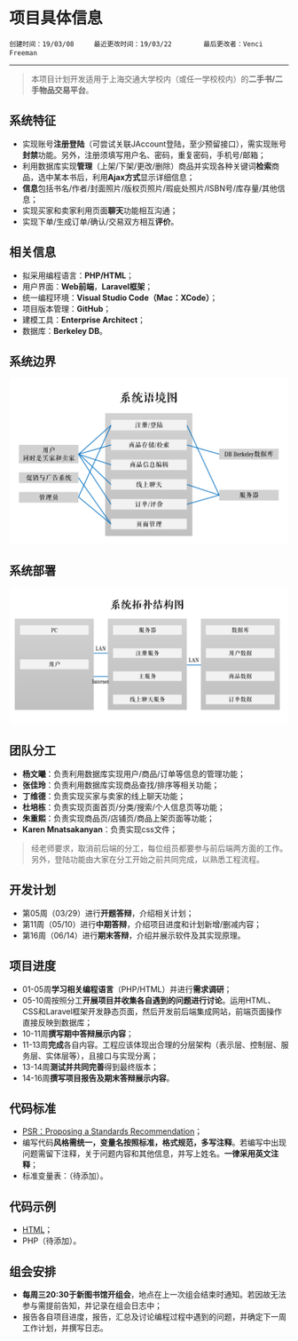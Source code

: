 # 项目具体信息
    创建时间：19/03/08     最近更改时间：19/03/22        最后更改者：Venci Freeman
***
> 本项目计划开发适用于上海交通大学校内（或任一学校校内）的**二手书/二手物品交易平台**。

## 系统特征
- 实现账号**注册登陆**（可尝试关联JAccount登陆，至少预留接口），需实现账号**封禁**功能。另外，注册须填写用户名、密码，重复密码，手机号/邮箱；
- 利用数据库实现**管理**（上架/下架/更改/删除）商品并实现各种关键词**检索**商品，选中某本书后，利用**Ajax方式**显示详细信息；
- **信息**包括书名/作者/封面照片/版权页照片/瑕疵处照片/ISBN号/库存量/其他信息；
- 实现买家和卖家利用页面**聊天**功能相互沟通；
- 实现下单/生成订单/确认/交易双方相互**评价**。
         
## 相关信息
- 拟采用编程语言：**PHP/HTML**；
- 用户界面：**Web前端**，**Laravel框架**；
- 统一编程环境：**Visual Studio Code（Mac：XCode）**；
- 项目版本管理：**GitHub**；
- 建模工具：**Enterprise Architect**；
- 数据库：**Berkeley DB**。

## 系统边界
![](https://github.com/VenciFreeman/Platform/blob/master/pic/context_map.png)

## 系统部署
![](https://github.com/VenciFreeman/Platform/blob/master/pic/topology_diagram.png)
         
## 团队分工
- **杨文曦**：负责利用数据库实现用户/商品/订单等信息的管理功能；
- **张佳玲**：负责利用数据库实现商品查找/排序等相关功能；
- **丁维德**：负责实现买家与卖家的线上聊天功能；
- **杜培栋**：负责实现页面首页/分类/搜索/个人信息页等功能；
- **朱重熙**：负责实现商品页/店铺页/商品上架页面等功能；
- **Karen Mnatsakanyan**：负责实现css文件；
> 经老师要求，取消前后端的分工，每位组员都要参与前后端两方面的工作。另外，登陆功能由大家在分工开始之前共同完成，以熟悉工程流程。

## 开发计划
- 第05周（03/29）进行**开题答辩**，介绍相关计划；
- 第11周（05/10）进行**中期答辩**，介绍项目进度和计划新增/删减内容；
- 第16周（06/14）进行**期末答辩**，介绍并展示软件及其实现原理。
         
## 项目进度
- 01-05周**学习相关编程语言**（PHP/HTML）并进行**需求调研**；
- 05-10周按照分工**开展项目并收集各自遇到的问题进行讨论**。运用HTML、CSS和Laravel框架开发静态页面，然后开发前后端集成网站，前端页面操作直接反映到数据库；
- 10-11周**撰写期中答辩展示内容**；
- 11-13周**完成**各自内容。工程应该体现出合理的分层架构（表示层、控制层、服务层、实体层等），且接口与实现分离；
- 13-14周**测试并共同完善**得到最终版本；
- 14-16周**撰写项目报告及期末答辩展示内容**。
         
## 代码标准
- [PSR：Proposing a Standards Recommendation](https://psr.phphub.org "Markdown")；
- 编写代码**风格需统一，变量名按照标准，格式规范，多写注释**。若编写中出现问题需留下注释，关于问题内容和其他信息，并写上姓名。**一律采用英文注释**；
- 标准变量表：（待添加）。

## 代码示例
- [HTML](https://github.com/VenciFreeman/Platform/tree/master/html_example "Markdown")；
- PHP（待添加）。

## 组会安排
- **每周三20:30于新图书馆开组会**，地点在上一次组会结束时通知。若因故无法参与需提前告知，并记录在组会日志中；
- 报告各自项目进度，报告，汇总及讨论编程过程中遇到的问题，并确定下一周工作计划，并撰写日志。

